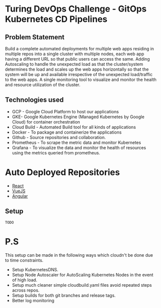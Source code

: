 # Turing DevOps Challenge - GitOps Kubernetes CD Pipelines

## Problem Statement
Build a complete automated deployments for multiple web apps residing in multiple repos into a single cluster with multiple nodes, each web app having a different URL so that public users can access the same. Adding Autoscaling to handle the unexpected load as that the cluster/system determines the load and scales up the web apps horizontally so that the system will be up and available irrespective of the unexpected load/traffic to the web apps.
A single monitoring tool to visualize and monitor the health and resource utilization of the cluster. 

## Technologies used
* GCP - Google Cloud Platform to host our applications
* GKE- Google Kubernetes Engine (Managed Kubernetes by Google Cloud) for container orchestration 
* Cloud Build - Automated Build tool for all kinds of applications
* Docker - To package and containerize the applications
* Github - Source repositories and collaboration.
* Prometheus - To scrape the metric data and monitor Kubernetes
* Grafana - To visualize the data and monitor the health of resources using the metrics queried from prometheus.

# Auto Deployed Repositories
* [React](https://github.com/itsbalamurali/turing-react)
* [VueJS](https://github.com/itsbalamurali/turing-vue)
* [Angular](https://github.com/itsbalamurali/turing-angular)
## Setup
    TODO

# P.S
This setup can be made in the following ways which cloudn't be done due to time constraints.

* Setup KubernetesDNS.
* Setup Node Autoscaler for AutoScaling Kubernetes Nodes in the event of high load.
* Setup much cleaner simple cloudbuild.yaml files avoid repeated steps across repos.
* Setup builds for both git branches and release tags.
* Better log monitoring
